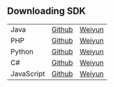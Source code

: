 ## Downloading SDK
<table>

<tr>
    <td>Java</td>
    <td><a href="https://github.com/qcloudsms/qcloudsms_java">Github</a></td>
    <td><a href="https://share.weiyun.com/3e5630334a937685b66651f4058c5793">Weiyun</a></td>
</tr>
<tr>
    <td>PHP</td>
    <td><a href="https://github.com/qcloudsms/qcloudsms_php">Github</a></td>
    <td><a href="https://share.weiyun.com/3e5630334a937685b66651f4058c5793">Weiyun</a></td>
</tr>
<tr>
    <td>Python</td>
    <td><a href="https://github.com/qcloudsms/qcloudsms_py">Github</a></td>
    <td><a href="https://share.weiyun.com/3e5630334a937685b66651f4058c5793">Weiyun</a></td>
</tr>
<tr>
    <td>C#</td>
    <td><a href="https://github.com/qcloudsms/qcloudsms/tree/master/demo/csharp">Github</a></td>
    <td><a href="https://share.weiyun.com/3e5630334a937685b66651f4058c5793">Weiyun</a></td>
</tr>
<tr>
    <td>JavaScript</td>
    <td><a href="https://github.com/qcloudsms/qcloudsms_js">Github</a></td>
    <td><a href="https://share.weiyun.com/3e5630334a937685b66651f4058c5793">Weiyun</a></td>
</tr>

</table>
